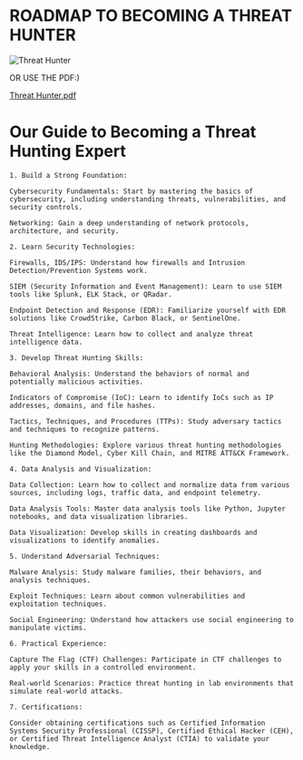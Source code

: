 # ROADMAP TO BECOMING A THREAT HUNTER
![Threat Hunter](https://github.com/d3vobed/EverythingCyb3R/assets/66479041/f65dbd96-236c-4652-9601-21416dfe5eb9)



OR USE THE PDF:)

[Threat Hunter.pdf](https://github.com/d3vobed/EverythingCyb3R/files/13222584/Threat.Hunter.pdf)


# Our Guide to Becoming a Threat Hunting Expert


    1. Build a Strong Foundation:

    Cybersecurity Fundamentals: Start by mastering the basics of cybersecurity, including understanding threats, vulnerabilities, and security controls.

    Networking: Gain a deep understanding of network protocols, architecture, and security.

    2. Learn Security Technologies:

    Firewalls, IDS/IPS: Understand how firewalls and Intrusion Detection/Prevention Systems work.

    SIEM (Security Information and Event Management): Learn to use SIEM tools like Splunk, ELK Stack, or QRadar.

    Endpoint Detection and Response (EDR): Familiarize yourself with EDR solutions like CrowdStrike, Carbon Black, or SentinelOne.

    Threat Intelligence: Learn how to collect and analyze threat intelligence data.

    3. Develop Threat Hunting Skills:

    Behavioral Analysis: Understand the behaviors of normal and potentially malicious activities.

    Indicators of Compromise (IoC): Learn to identify IoCs such as IP addresses, domains, and file hashes.

    Tactics, Techniques, and Procedures (TTPs): Study adversary tactics and techniques to recognize patterns.

    Hunting Methodologies: Explore various threat hunting methodologies like the Diamond Model, Cyber Kill Chain, and MITRE ATT&CK Framework.

    4. Data Analysis and Visualization:

    Data Collection: Learn how to collect and normalize data from various sources, including logs, traffic data, and endpoint telemetry.

    Data Analysis Tools: Master data analysis tools like Python, Jupyter notebooks, and data visualization libraries.

    Data Visualization: Develop skills in creating dashboards and visualizations to identify anomalies.

    5. Understand Adversarial Techniques:

    Malware Analysis: Study malware families, their behaviors, and analysis techniques.

    Exploit Techniques: Learn about common vulnerabilities and exploitation techniques.

    Social Engineering: Understand how attackers use social engineering to manipulate victims.

    6. Practical Experience:

    Capture The Flag (CTF) Challenges: Participate in CTF challenges to apply your skills in a controlled environment.

    Real-world Scenarios: Practice threat hunting in lab environments that simulate real-world attacks.

    7. Certifications:

    Consider obtaining certifications such as Certified Information Systems Security Professional (CISSP), Certified Ethical Hacker (CEH), or Certified Threat Intelligence Analyst (CTIA) to validate your knowledge.
